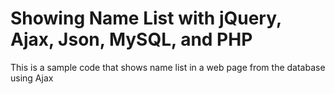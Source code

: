 # Showing Name List with jQuery, Ajax, Json, MySQL, and PHP
This is a sample code that shows name list in a web page from the database using Ajax
